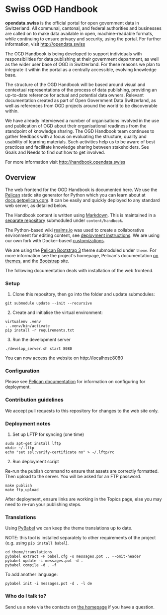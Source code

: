 # Swiss OGD Handbook #

**opendata.swiss** is the official portal for open government data in Switzerland. All communal, cantonal, and federal authorities and businesses are called on to make data available in open, machine-readable formats, while continuing to ensure privacy and security, using the portal. For further information, visit http://opendata.swiss

The OGD Handbook is being developed to support individuals with responsibilities for data publishing at their government department, as well as the wider user base of OGD in Switzerland. For these reasons we plan to integrate it within the portal as a centrally accessible, evolving knowledge base.

The structure of the OGD Handbook will be based around visual and contextual representations of the process of data publishing, providing an up-to-date reference for actual and potential data owners. Relevant documentation created as part of Open Government Data Switzerland, as well as references from OGD projects around the world to be discoverable within.

We have already interviewed a number of organisations involved in the use and publication of OGD about their organisational readiness from the standpoint of knowledge sharing. The OGD Handbook team continues to gather feedback with a focus on evaluating the structure, quality and usability of learning materials. Such activities help us to be aware of best practices and facilitate knowledge sharing between stakeholders. See Goals and Needs to find out how to get involved.

For more information visit http://handbook.opendata.swiss

## Overview ##

The web frontend for the OGD Handbook is documented here. We use the [Pelican](http://getpelican.com) static site generator for Python which you can learn about at [docs.getpelican.com](http://docs.getpelican.com). It can be easily and quickly deployed to any standard web server, as detailed below.

The Handbook content is written using [Markdown](https://bitbucket.org/tutorials/markdowndemo). This is maintained in a [separate repository](https://bitbucket.org/loleg/ch-ogd-handbook) submoduled under `content/handbook`.

The Python-based wiki [realms.io](http://realms.io) was used to create a collaborative environment for editing content, see [deployment instructions](https://github.com/scragg0x/realms-wiki). We are using our own fork with Docker-based [customizations](https://github.com/loleg/realms-wiki/tree/postgres/docker).

We are using the [Pelican Bootstrap 3](https://github.com/datalets/pelican-bootstrap3/) theme submoduled under `theme`. For more information see the project's homepage, Pelican's documentation [on themes](http://docs.getpelican.com/en/3.5.0/themes.html), and the [Bootstrap](http://getbootstrap.com/) site.

The following documentation deals with installation of the web frontend.

### Setup ###

1) Clone this repository, then go into the folder and update submodules:

```
git submodule update --init --recursive
```

2) Create and initialise the virtual environment:

```
virtualenv .venv
. .venv/bin/activate
pip install -r requirements.txt
```

3) Run the development server

```
./develop_server.sh start 8080
```

You can now access the website on http://localhost:8080

### Configuration ###

Please see [Pelican documentation](http://docs.getpelican.com/en/latest/settings.html) for information on configuring for deployment.

### Contribution guidelines ###

We accept pull requests to this repository for changes to the web site only.

### Deployment notes ###

1) Set up LFTP for syncing (one time)

```
sudo apt-get install lftp
mkdir ~/.lftp
echo "set ssl:verify-certificate no" > ~/.lftp/rc
```

2) Run deployment script

Re-run the publish command to ensure that assets are correctly formatted. Then upload to the server. You will be asked for an FTP password.

```
make publish
make ftp_upload
```

After deployment, ensure links are working in the Topics page, else you may need to re-run your publishing steps.

### Translations ###

Using [PyBabel](http://pythonhosted.org/Flask-Babel/#translating-applications) we can keep the theme translations up to date.

NOTE: this tool is installed separately to other requirements of the project (e.g. using `pip install babel`).

```
cd theme/translations
pybabel extract -F babel.cfg -o messages.pot .. --omit-header
pybabel update -i messages.pot -d .
pybabel compile -d . -f
```

To add another language:
```
pybabel init -i messages.pot -d . -l de
```

### Who do I talk to? ###

Send us a note via the contacts on [the homepage](http://handbook.opendata.swiss) if you have a question.

